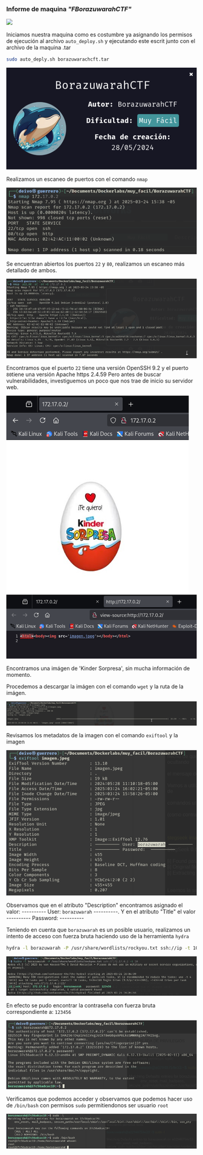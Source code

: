 ### Informe de maquina *"FBorazuwarahCTF"*

![](./screenshots/01_machine.png)

Iniciamos nuestra maquina como es costumbre ya asignando los permisos de ejecución al archivo `auto_deploy.sh` y ejecutando este escrit junto con el archivo de la maquina .tar

```bash
sudo auto_deply.sh borazuwarachcft.tar
```

![maquina](../../data/muy_facil/BorazuwarahCTF/screenshots/01_machine.png)

Realizamos un escaneo de puertos con el comando `nmap`

![Escaneo nmap](../../data/muy_facil/BorazuwarahCTF/screenshots/03_scan_nmap.png)

Se encuentran abiertos los puertos `22` y `80`, realizamos un escaneo más detallado de ambos.

![Escaneo detalle a puertos 22 y 80](../../data/muy_facil/BorazuwarahCTF/screenshots/04_scanp22-80.png)

Encontramos que el puerto `22` tiene una versión OpenSSH 9.2 y el puerto `80`tiene una versión Apache https 2.4.59
Pero antes de buscar vulnerabilidades, investiguemos un poco que nos trae de inicio su servidor web.

![página web](../../data/muy_facil/BorazuwarahCTF/screenshots/05_pagina_web.png)
![código fuente página web](../../data/muy_facil/BorazuwarahCTF/screenshots/06_codigofuente_pagina.png)

Encontramos una imágen de 'Kinder Sorpresa', sin mucha información de  momento.

Procedemos a descargar la imágen con el comando `wget` y la ruta de la imágen.

![descarga de imágen](../../data/muy_facil/BorazuwarahCTF/screenshots/09_download_image.png)

Revisamos los metadatos de la imagen con el comando `exiftool` y la imagen

![metadatos imágen](../../data/muy_facil/BorazuwarahCTF/screenshots/10_metadata_imagen.png)

Observamos que en el atributo "Description" encontramos asignado el valor: ---------- User: `borazuwarah` ----------.
Y en el atributo "Title" el valor ---------- Password: ----------

Teniendo en cuenta que `borazuwarah` es un posible usuario, realizamos un intento de acceso con fuerza bruta haciendo uso de la herramienta `hydra`

```bash
hydra -l borazuwarah -P /usr/share/wordlists/rockyou.txt ssh://ip -t 10
```
![fuerza bruta a contraseña](../../data/muy_facil/BorazuwarahCTF/screenshots/11_passwd.png)

En efecto se pudo encontrar la contraseña con fuerza bruta correspondiente a: `123456`

![acceso a servidor](../../data/muy_facil/BorazuwarahCTF/screenshots/12_access.png)

Verificamos que podemos acceder y observamos que podemos hacer uso de `/bin/bash` con permisos `sudo` permitiendonos ser usuario `root`

![escalada de privilegios](../../data/muy_facil/BorazuwarahCTF/screenshots/13_root.png)